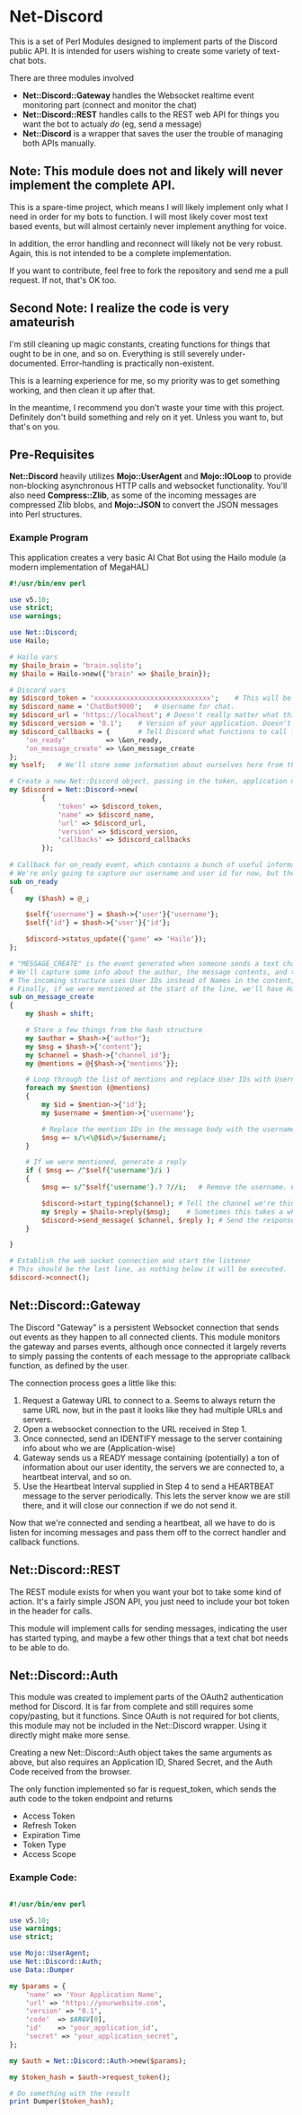 # Net-Discord

This is a set of Perl Modules designed to implement parts of the Discord public API.
It is intended for users wishing to create some variety of text-chat bots.

There are three modules involved

- **Net::Discord::Gateway** handles the Websocket realtime event monitoring part (connect and monitor the chat)
- **Net::Discord::REST** handles calls to the REST web API for things you want the bot to actualy *do* (eg, send a message)
- **Net::Discord** is a wrapper that saves the user the trouble of managing both APIs manually.

## Note: This module does not and likely will never implement the complete API.

This is a spare-time project, which means I will likely implement only what I need in order for my bots to function.
I will most likely cover most text based events, but will almost certainly never implement anything for voice.

In addition, the error handling and reconnect will likely not be very robust. Again, this is not intended to be a complete implementation.

If you want to contribute, feel free to fork the repository and send me a pull request. If not, that's OK too.

## Second Note: I realize the code is very amateurish

I'm still cleaning up magic constants, creating functions for things that ought to be in one, and so on.
Everything is still severely under-documented. Error-handling is practically non-existent.

This is a learning experience for me, so my priority was to get something working, and then clean it up after that.

In the meantime, I recommend you don't waste your time with this project. Definitely don't build something and rely on it yet. Unless you want to, but that's on you.


## Pre-Requisites

**Net::Discord** heavily utilizes **Mojo::UserAgent** and **Mojo::IOLoop** to provide non-blocking asynchronous HTTP calls and websocket functionality.
You'll also need **Compress::Zlib**, as some of the incoming messages are compressed Zlib blobs, and **Mojo::JSON** to convert the JSON messages into Perl structures.

### Example Program

This application creates a very basic AI Chat Bot using the Hailo module (a modern implementation of MegaHAL)

```perl
#!/usr/bin/env perl

use v5.10;
use strict;
use warnings;

use Net::Discord;
use Hailo;

# Hailo vars
my $hailo_brain = 'brain.sqlite';
my $hailo = Hailo->new({'brain' => $hailo_brain});

# Discord vars
my $discord_token = 'xxxxxxxxxxxxxxxxxxxxxxxxxxxxx';    # This will be supplied to you in the Discord Developers section when you create a new bot user.
my $discord_name = 'ChatBot9000';   # Username for chat.
my $discord_url = 'https://localhost'; # Doesn't really matter what this URL is, it just has to be there, and it's supposed to match what you configure in your Discord application.
my $discord_version = '0.1';    # Version of your application. Doesn't matter, it's just for your UserAgent string.
my $discord_callbacks = {       # Tell Discord what functions to call for event callbacks. It's not POE, but it works.
    'on_ready'          => \&on_ready,
    'on_message_create' => \&on_message_create
};
my %self;   # We'll store some information about ourselves here from the Discord API

# Create a new Net::Discord object, passing in the token, application name/url/version, and your callback functions as a hashref
my $discord = Net::Discord->new(
        {
            'token' => $discord_token,
            'name' => $discord_name,
            'url' => $discord_url,
            'version' => $discord_version,
            'callbacks' => $discord_callbacks
        });
        
# Callback for on_ready event, which contains a bunch of useful information
# We're only going to capture our username and user id for now, but there is a lot of other info in this structure.
sub on_ready
{
    my ($hash) = @_;

    $self{'username'} = $hash->{'user'}{'username'};
    $self{'id'} = $hash->{'user'}{'id'};

    $discord->status_update({'game' => 'Hailo'});
};

# "MESSAGE_CREATE" is the event generated when someone sends a text chat to a channel.
# We'll capture some info about the author, the message contents, and the list of @mentions so we can see if we need to respond to something.
# The incoming structure uses User IDs instead of Names in the content, so we'll swap those around so Hailo can generate a meaningful reply.
# Finally, if we were mentioned at the start of the line, we'll have Hailo generate a reply to the text and send it back to the channel.
sub on_message_create
{
    my $hash = shift;

    # Store a few things from the hash structure
    my $author = $hash->{'author'};
    my $msg = $hash->{'content'};
    my $channel = $hash->{'channel_id'};
    my @mentions = @{$hash->{'mentions'}};

    # Loop through the list of mentions and replace User IDs with Usernames.
    foreach my $mention (@mentions)
    {
        my $id = $mention->{'id'};
        my $username = $mention->{'username'};

        # Replace the mention IDs in the message body with the usernames.
        $msg =~ s/\<\@$id\>/$username/;
    }

    # If we were mentioned, generate a reply
    if ( $msg =~ /^$self{'username'}/i )
    {
        $msg =~ s/^$self{'username'}.? ?//i;   # Remove the username. Can I do this as part of the if statement?

        $discord->start_typing($channel); # Tell the channel we're thinking about a response
        my $reply = $hailo->reply($msg);    # Sometimes this takes a while.
        $discord->send_message( $channel, $reply ); # Send the response.
    }

}

# Establish the web socket connection and start the listener
# This should be the last line, as nothing below it will be executed.
$discord->connect();

```

## Net::Discord::Gateway

The Discord "Gateway" is a persistent Websocket connection that sends out events as they happen to all connected clients.
This module monitors the gateway and parses events, although once connected it largely reverts to simply passing the contents of each message to the appropriate callback function, as defined by the user.

The connection process goes a little like this:

1. Request a Gateway URL to connect to
    a. Seems to always return the same URL now, but in the past it looks like they had multiple URLs and servers.
2. Open a websocket connection to the URL received in Step 1.
3. Once connected, send an IDENTIFY message to the server containing info about who we are (Application-wise)
4. Gateway sends us a READY message containing (potentially) a ton of information about our user identity, the servers we are connected to, a heartbeat interval, and so on.
5. Use the Heartbeat Interval supplied in Step 4 to send a HEARTBEAT message to the server periodically. This lets the server know we are still there, and it will close our connection if we do not send it.

Now that we're connected and sending a heartbeat, all we have to do is listen for incoming messages and pass them off to the correct handler and callback functions.

## Net::Discord::REST

The REST module exists for when you want your bot to take some kind of action. It's a fairly simple JSON API, you just need to include your bot token in the header for calls.

This module will implement calls for sending messages, indicating the user has started typing, and maybe a few other things that a text chat bot needs to be able to do.

## Net::Discord::Auth

This module was created to implement parts of the OAuth2 authentication method for Discord.
It is far from complete and still requires some copy/pasting, but it functions.
Since OAuth is not required for bot clients, this module may not be included in the Net::Discord wrapper.
Using it directly might make more sense.

Creating a new Net::Discord::Auth object takes the same arguments as above, but also requires an Application ID, Shared Secret, and the Auth Code received from the browser.

The only function implemented so far is request_token, which sends the auth code to the token endpoint and returns 
- Access Token
- Refresh Token
- Expiration Time
- Token Type
- Access Scope

### Example Code:

```perl

#!/usr/bin/env perl

use v5.10;
use warnings;
use strict;

use Mojo::UserAgent;
use Net::Discord::Auth;
use Data::Dumper

my $params = {
    'name' => 'Your Application Name',
    'url' => 'https://yourwebsite.com',
    'version' => '0.1',
    'code'  => $ARGV[0],
    'id'    => 'your_application_id',
    'secret' => 'your_application_secret',
};

my $auth = Net::Discord::Auth->new($params);

my $token_hash = $auth->request_token();

# Do something with the result
print Dumper($token_hash);
```
